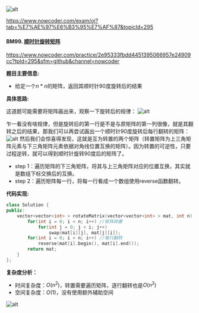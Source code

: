 ![alt](https://uploadfiles.nowcoder.com/bm/top101-head.jpg)

https://www.nowcoder.com/exam/oj?tab=%E7%AE%97%E6%B3%95%E7%AF%87&topicId=295

#### BM99. [顺时针旋转矩阵](https://www.nowcoder.com/practice/2e95333fbdd4451395066957e24909cc?tpId=295&sfm=github&channel=nowcoder)

https://www.nowcoder.com/practice/2e95333fbdd4451395066957e24909cc?tpId=295&sfm=github&channel=nowcoder


**题目主要信息:**

- 给定一个$n*n$的矩阵，返回其顺时针90度旋转后的结果

**具体思路:**

这道题可能需要将矩阵画出来，观察一下旋转后的规律：
![alt](https://uploadfiles.nowcoder.com/compress/mw1000/images/20220205/397721558_1644058132827/D2B5CA33BD970F64A6301FA75AE2EB22)

乍一看没有啥规律，但是旋转后的第一行是不是与原矩阵的第一列很像，就是其翻转之后的结果，那我们可以再尝试画出一个顺时针90度旋转后每行翻转的矩阵：
![alt](https://uploadfiles.nowcoder.com/images/20220205/397721558_1644058303356/D2B5CA33BD970F64A6301FA75AE2EB22)
然后我们会惊喜得发现，这就是互为转置的两个矩阵（转置矩阵为上三角矩阵元素与下三角矩阵元素依据对角线位置互换的矩阵）。因为转置的可逆性，只要过程逆转，就可以得到顺时针旋转90度后的矩阵了。

- step 1：遍历矩阵的下三角矩阵，将其与上三角矩阵对应的位置互换，其实就是数组下标交换后的互换。
- step 2：遍历矩阵每一行，将每一行看成一个数组使用reverse函数翻转。

**代码实现:**

```c++
class Solution {
public:
    vector<vector<int> > rotateMatrix(vector<vector<int> > mat, int n) {
        for(int i = 0; i < n; i++) //矩阵转置
            for(int j = 0; j < i; j++)
                swap(mat[i][j], mat[j][i]);
        for(int i = 0; i < n; i++) //每行翻转
            reverse(mat[i].begin(), mat[i].end());
        return mat;
    }
};
```

**复杂度分析：**

- 时间复杂度：$O(n^2)$，转置需要遍历矩阵，逐行翻转也是$O(n^2)$
- 空间复杂度：$O(1)$，没有使用额外辅助空间

![alt](https://uploadfiles.nowcoder.com/bm/top101-tail.jpg)